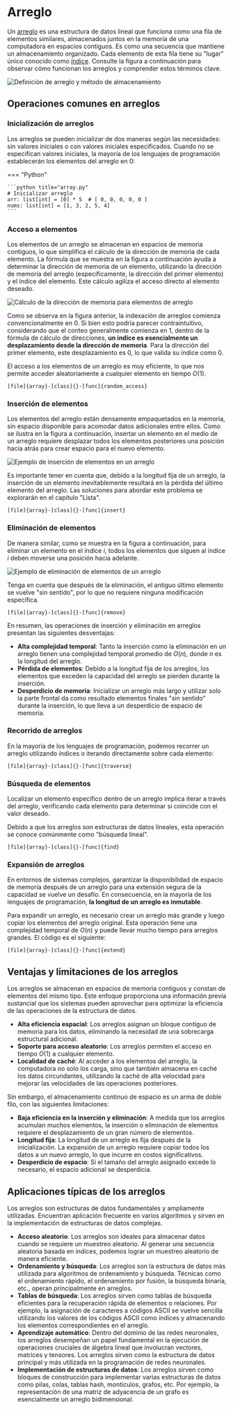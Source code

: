 # Arreglo

Un <u>arreglo</u> es una estructura de datos lineal que funciona como una fila de elementos similares, almacenados juntos en la memoria de una computadora en espacios contiguos. Es como una secuencia que mantiene un almacenamiento organizado. Cada elemento de esta fila tiene su "lugar" único conocido como <u>índice</u>. Consulte la figura a continuación para observar cómo funcionan los arreglos y comprender estos términos clave.

![Definición de arreglo y método de almacenamiento](array.assets/array_definition.png)

## Operaciones comunes en arreglos

### Inicialización de arreglos

Los arreglos se pueden inicializar de dos maneras según las necesidades: sin valores iniciales o con valores iniciales especificados. Cuando no se especifican valores iniciales, la mayoría de los lenguajes de programación establecerán los elementos del arreglo en $0$:

=== "Python"

    ```python title="array.py"
    # Inicializar arreglo
    arr: list[int] = [0] * 5  # [ 0, 0, 0, 0, 0 ]
    nums: list[int] = [1, 3, 2, 5, 4]
    ```

### Acceso a elementos

Los elementos de un arreglo se almacenan en espacios de memoria contiguos, lo que simplifica el cálculo de la dirección de memoria de cada elemento. La fórmula que se muestra en la figura a continuación ayuda a determinar la dirección de memoria de un elemento, utilizando la dirección de memoria del arreglo (específicamente, la dirección del primer elemento) y el índice del elemento. Este cálculo agiliza el acceso directo al elemento deseado.

![Cálculo de la dirección de memoria para elementos de arreglo](array.assets/array_memory_location_calculation.png)

Como se observa en la figura anterior, la indexación de arreglos comienza convencionalmente en $0$. Si bien esto podría parecer contraintuitivo, considerando que el conteo generalmente comienza en $1$, dentro de la fórmula de cálculo de direcciones, **un índice es esencialmente un desplazamiento desde la dirección de memoria**. Para la dirección del primer elemento, este desplazamiento es $0$, lo que valida su índice como $0$.

El acceso a los elementos de un arreglo es muy eficiente, lo que nos permite acceder aleatoriamente a cualquier elemento en tiempo $O(1)$.

```src
[file]{array}-[class]{}-[func]{random_access}
```

### Inserción de elementos

Los elementos del arreglo están densamente empaquetados en la memoria, sin espacio disponible para acomodar datos adicionales entre ellos. Como se ilustra en la figura a continuación, insertar un elemento en el medio de un arreglo requiere desplazar todos los elementos posteriores una posición hacia atrás para crear espacio para el nuevo elemento.

![Ejemplo de inserción de elementos en un arreglo](array.assets/array_insert_element.png)

Es importante tener en cuenta que, debido a la longitud fija de un arreglo, la inserción de un elemento inevitablemente resultará en la pérdida del último elemento del arreglo. Las soluciones para abordar este problema se explorarán en el capítulo "Lista".

```src
[file]{array}-[class]{}-[func]{insert}
```

### Eliminación de elementos

De manera similar, como se muestra en la figura a continuación, para eliminar un elemento en el índice $i$, todos los elementos que siguen al índice $i$ deben moverse una posición hacia adelante.

![Ejemplo de eliminación de elementos de un arreglo](array.assets/array_remove_element.png)

Tenga en cuenta que después de la eliminación, el antiguo último elemento se vuelve "sin sentido", por lo que no requiere ninguna modificación específica.

```src
[file]{array}-[class]{}-[func]{remove}
```

En resumen, las operaciones de inserción y eliminación en arreglos presentan las siguientes desventajas:

-   **Alta complejidad temporal**: Tanto la inserción como la eliminación en un arreglo tienen una complejidad temporal promedio de $O(n)$, donde $n$ es la longitud del arreglo.
-   **Pérdida de elementos**: Debido a la longitud fija de los arreglos, los elementos que exceden la capacidad del arreglo se pierden durante la inserción.
-   **Desperdicio de memoria**: Inicializar un arreglo más largo y utilizar solo la parte frontal da como resultado elementos finales "sin sentido" durante la inserción, lo que lleva a un desperdicio de espacio de memoria.

### Recorrido de arreglos

En la mayoría de los lenguajes de programación, podemos recorrer un arreglo utilizando índices o iterando directamente sobre cada elemento:

```src
[file]{array}-[class]{}-[func]{traverse}
```

### Búsqueda de elementos

Localizar un elemento específico dentro de un arreglo implica iterar a través del arreglo, verificando cada elemento para determinar si coincide con el valor deseado.

Debido a que los arreglos son estructuras de datos lineales, esta operación se conoce comúnmente como "búsqueda lineal".

```src
[file]{array}-[class]{}-[func]{find}
```

### Expansión de arreglos

En entornos de sistemas complejos, garantizar la disponibilidad de espacio de memoria después de un arreglo para una extensión segura de la capacidad se vuelve un desafío. En consecuencia, en la mayoría de los lenguajes de programación, **la longitud de un arreglo es inmutable**.

Para expandir un arreglo, es necesario crear un arreglo más grande y luego copiar los elementos del arreglo original. Esta operación tiene una complejidad temporal de $O(n)$ y puede llevar mucho tiempo para arreglos grandes. El código es el siguiente:

```src
[file]{array}-[class]{}-[func]{extend}
```

## Ventajas y limitaciones de los arreglos

Los arreglos se almacenan en espacios de memoria contiguos y constan de elementos del mismo tipo. Este enfoque proporciona una información previa sustancial que los sistemas pueden aprovechar para optimizar la eficiencia de las operaciones de la estructura de datos.

-   **Alta eficiencia espacial**: Los arreglos asignan un bloque contiguo de memoria para los datos, eliminando la necesidad de una sobrecarga estructural adicional.
-   **Soporte para acceso aleatorio**: Los arreglos permiten el acceso en tiempo $O(1)$ a cualquier elemento.
-   **Localidad de caché**: Al acceder a los elementos del arreglo, la computadora no solo los carga, sino que también almacena en caché los datos circundantes, utilizando la caché de alta velocidad para mejorar las velocidades de las operaciones posteriores.

Sin embargo, el almacenamiento continuo de espacio es un arma de doble filo, con las siguientes limitaciones:

-   **Baja eficiencia en la inserción y eliminación**: A medida que los arreglos acumulan muchos elementos, la inserción o eliminación de elementos requiere el desplazamiento de un gran número de elementos.
-   **Longitud fija**: La longitud de un arreglo es fija después de la inicialización. La expansión de un arreglo requiere copiar todos los datos a un nuevo arreglo, lo que incurre en costos significativos.
-   **Desperdicio de espacio**: Si el tamaño del arreglo asignado excede lo necesario, el espacio adicional se desperdicia.

## Aplicaciones típicas de los arreglos

Los arreglos son estructuras de datos fundamentales y ampliamente utilizadas. Encuentran aplicación frecuente en varios algoritmos y sirven en la implementación de estructuras de datos complejas.

-   **Acceso aleatorio**: Los arreglos son ideales para almacenar datos cuando se requiere un muestreo aleatorio. Al generar una secuencia aleatoria basada en índices, podemos lograr un muestreo aleatorio de manera eficiente.
-   **Ordenamiento y búsqueda**: Los arreglos son la estructura de datos más utilizada para algoritmos de ordenamiento y búsqueda. Técnicas como el ordenamiento rápido, el ordenamiento por fusión, la búsqueda binaria, etc., operan principalmente en arreglos.
-   **Tablas de búsqueda**: Los arreglos sirven como tablas de búsqueda eficientes para la recuperación rápida de elementos o relaciones. Por ejemplo, la asignación de caracteres a códigos ASCII se vuelve sencilla utilizando los valores de los códigos ASCII como índices y almacenando los elementos correspondientes en el arreglo.
-   **Aprendizaje automático**: Dentro del dominio de las redes neuronales, los arreglos desempeñan un papel fundamental en la ejecución de operaciones cruciales de álgebra lineal que involucran vectores, matrices y tensores. Los arreglos sirven como la estructura de datos principal y más utilizada en la programación de redes neuronales.
-   **Implementación de estructuras de datos**: Los arreglos sirven como bloques de construcción para implementar varias estructuras de datos como pilas, colas, tablas hash, montículos, grafos, etc. Por ejemplo, la representación de una matriz de adyacencia de un grafo es esencialmente un arreglo bidimensional.
